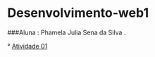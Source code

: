 # Desenvolvimento-web1

###Aluna : Phamela Julia Sena da Silva .

° [Atividade 01](https://phamelajulia.github.io/atividade01/)
